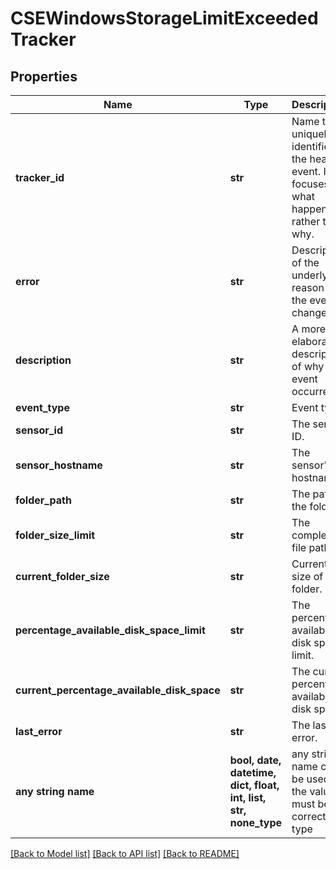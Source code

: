 # CSEWindowsStorageLimitExceededTracker


## Properties
Name | Type | Description | Notes
------------ | ------------- | ------------- | -------------
**tracker_id** | **str** | Name that uniquely identifies the health event. It focuses on what happened rather than why. | 
**error** | **str** | Description of the underlying reason for the event change. | 
**description** | **str** | A more elaborate description of why the event occurred. | 
**event_type** | **str** | Event type. | [optional] 
**sensor_id** | **str** | The sensor ID. | [optional] 
**sensor_hostname** | **str** | The sensor&#39;s hostname. | [optional] 
**folder_path** | **str** | The path of the folder. | [optional] 
**folder_size_limit** | **str** | The complete file path. | [optional] 
**current_folder_size** | **str** | Current size of the folder. | [optional] 
**percentage_available_disk_space_limit** | **str** | The percentage available disk space limit. | [optional] 
**current_percentage_available_disk_space** | **str** | The current percentage available disk space. | [optional] 
**last_error** | **str** | The last error. | [optional] 
**any string name** | **bool, date, datetime, dict, float, int, list, str, none_type** | any string name can be used but the value must be the correct type | [optional]

[[Back to Model list]](../README.md#documentation-for-models) [[Back to API list]](../README.md#documentation-for-api-endpoints) [[Back to README]](../README.md)


